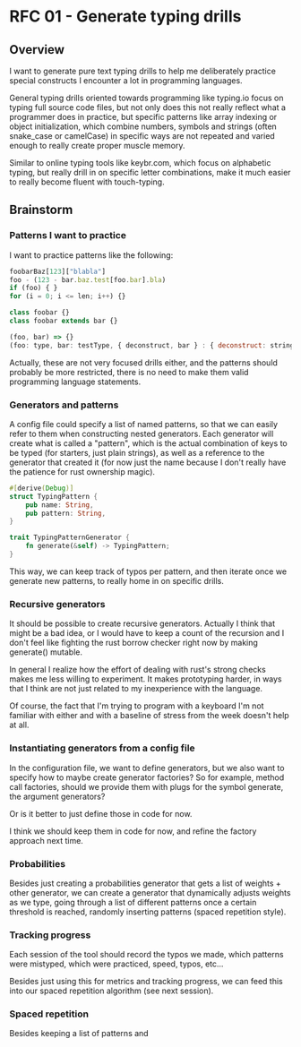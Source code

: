 # RFC 01 - Generate typing drills

## Overview 

I want to generate pure text typing drills to help me deliberately practice 
special constructs I encounter a lot in programming languages.

General typing drills oriented towards programming like typing.io
focus on typing full source code files, but not only does this not
really reflect what a programmer does in practice, but specific patterns 
like array indexing or object initialization, which combine numbers, symbols
and strings (often snake_case or camelCase) in specific ways are not repeated
and varied enough to really create proper muscle memory.

Similar to online typing tools like keybr.com, which focus on alphabetic typing,
but really drill in on specific letter combinations, make it much easier to really
become fluent with touch-typing.

## Brainstorm

### Patterns I want to practice

I want to practice patterns like the following:

```javascript
foobarBaz[123]["blabla"]
foo - (123 - bar.baz.test[foo.bar].bla)
if (foo) { }
for (i = 0; i <= len; i++) {}

class foobar {}
class foobar extends bar {}

(foo, bar) => {}
(foo: type, bar: testType, { deconstruct, bar } : { deconstruct: string, bar: number}) => {}
```

Actually, these are not very focused drills either, and the patterns should probably be more restricted, 
there is no need to make them valid programming language statements.

### Generators and patterns

A config file could specify a list of named patterns, 
so that we can easily refer to them when constructing nested generators.
Each generator will create what is called a "pattern", which is the actual combination
of keys to be typed (for starters, just plain strings), as well as a reference to the generator that
created it (for now just the name because I don't really have the patience for rust ownership
magic).

```rust
#[derive(Debug)]
struct TypingPattern {
    pub name: String,
    pub pattern: String,
}

trait TypingPatternGenerator {
    fn generate(&self) -> TypingPattern;
}
```

This way, we can keep track of typos per pattern, and then iterate once we generate
new patterns, to really home in on specific drills.

### Recursive generators

It should be possible to create recursive generators.
Actually I think that might be a bad idea, or I would have to keep a count of the recursion
and I don't feel like fighting the rust borrow checker right now by making generate() mutable.

In general I realize how the effort of dealing with rust's strong checks makes me less willing
to experiment. It makes prototyping harder, in ways that I think are not just related to my 
inexperience with the language.

Of course, the fact that I'm trying to program with a keyboard I'm not familiar with either
and with a baseline of stress from the week doesn't help at all.

### Instantiating generators from a config file

In the configuration file, we want to define generators,
but we also want to specify how to maybe create generator factories? So for example,
method call factories, should we provide them with plugs for the symbol generate, the argument generators?

Or is it better to just define those in code for now.

I think we should keep them in code for now, and refine the factory approach next time.

### Probabilities

Besides just creating a probabilities generator that gets a list of weights + other generator,
we can create a generator that dynamically adjusts weights as we type, going through a list of
different patterns once a certain threshold is reached, randomly inserting patterns (spaced repetition 
style).

### Tracking progress

Each session of the tool should record the typos we made, which patterns were mistyped, which
were practiced, speed, typos, etc...

Besides just using this for metrics and tracking progress, we can feed this into our spaced repetition
algorithm (see next session).

### Spaced repetition

Besides keeping a list of patterns and 
